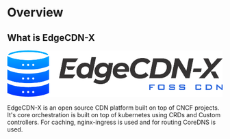 # Overview

## What is EdgeCDN-X


![Logo](assets/logo.png)

EdgeCDN-X is an open source CDN platform built on top of CNCF projects. It's core orchestration is built on top of kubernetes using CRDs and Custom controllers. For caching, nginx-ingress is used and for routing CoreDNS is used.

